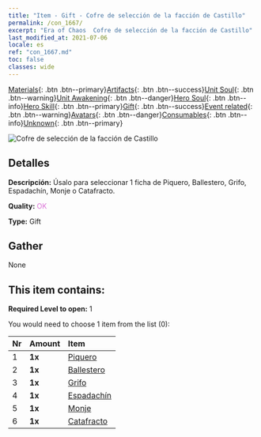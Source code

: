 ```yaml
---
title: "Item - Gift - Cofre de selección de la facción de Castillo"
permalink: /con_1667/
excerpt: "Era of Chaos  Cofre de selección de la facción de Castillo"
last_modified_at: 2021-07-06
locale: es
ref: "con_1667.md"
toc: false
classes: wide
---
```

 [Materials](/ItemsES/){: .btn .btn--primary}[Artifacts](/ItemsES/Artifacts/){: .btn .btn--success}[Unit Soul](/ItemsES/UnitSoul/){: .btn .btn--warning}[Unit Awakening](/ItemsES/UnitAwakening/){: .btn .btn--danger}[Hero Soul](/ItemsES/HeroSoul/){: .btn .btn--info}[Hero Skill](/ItemsES/HeroSkill/){: .btn .btn--primary}[Gift](/ItemsES/Gift/){: .btn .btn--success}[Event related](/ItemsES/Events/){: .btn .btn--warning}[Avatars](/ItemsES/Avatars/){: .btn .btn--danger}[Consumables](/ItemsES/Consumables/){: .btn .btn--info}[Unknown](/ItemsES/Unknown/){: .btn .btn--primary}

 ![Cofre de selección de la facción de Castillo](/images/t/i_907283.png)

## Detalles
 **Descripción:** Úsalo para seleccionar 1 ficha de Piquero, Ballestero, Grifo, Espadachín, Monje o Catafracto.

 **Quality:** <span style="color: #DA70D6">OK</span>

 **Type:** Gift

## Gather

  None

## This item contains:

 **Required Level to open:** 1

 You would need to choose 1 item from the list (0):

  | Nr | Amount |     Item    |
  |:---|:-------|:------------|
  | 1 |  **1x** | [Piquero](/ItemsES/unt_190/) |  | 
  | 2 |  **1x** | [Ballestero](/ItemsES/unt_191/) |  | 
  | 3 |  **1x** | [Grifo](/ItemsES/unt_192/) |  | 
  | 4 |  **1x** | [Espadachín](/ItemsES/unt_193/) |  | 
  | 5 |  **1x** | [Monje](/ItemsES/unt_194/) |  | 
  | 6 |  **1x** | [Catafracto](/ItemsES/unt_195/) |  | 
